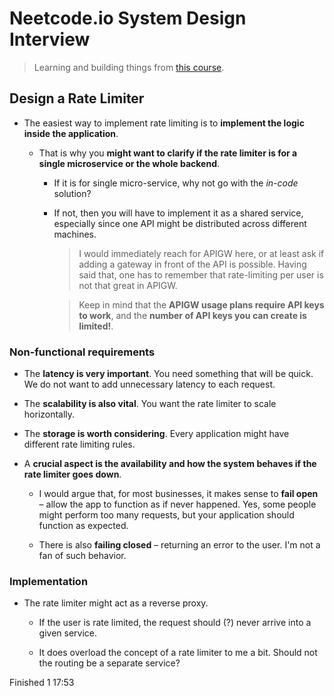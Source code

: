 # Neetcode.io System Design Interview

> Learning and building things from [this course](https://neetcode.io/courses/system-design-interview/3).

## Design a Rate Limiter

- The easiest way to implement rate limiting is to **implement the logic inside the application**.

  - That is why you **might want to clarify if the rate limiter is for a single microservice or the whole backend**.

    - If it is for single micro-service, why not go with the _in-code_ solution?

    - If not, then you will have to implement it as a shared service, especially since one API might be distributed across different machines.

      > I would immediately reach for APIGW here, or at least ask if adding a gateway in front of the API is possible. Having said that, one has to remember that rate-limiting per user is not that great in APIGW.

      > Keep in mind that the **APIGW usage plans require API keys to work**, and the **number of API keys you can create is limited!**.

### Non-functional requirements

- The **latency is very important**. You need something that will be quick. We do not want to add unnecessary latency to each request.

- The **scalability is also vital**. You want the rate limiter to scale horizontally.

- The **storage is worth considering**. Every application might have different rate limiting rules.

- A **crucial aspect is the availability and how the system behaves if the rate limiter goes down**.

  - I would argue that, for most businesses, it makes sense to **fail open** – allow the app to function as if never happened. Yes, some people might perform too many requests, but your application should function as expected.

  - There is also **failing closed** – returning an error to the user. I'm not a fan of such behavior.

### Implementation

- The rate limiter might act as a reverse proxy.

  - If the user is rate limited, the request should (?) never arrive into a given service.

  - It does overload the concept of a rate limiter to me a bit. Should not the routing be a separate service?

Finished 1 17:53
